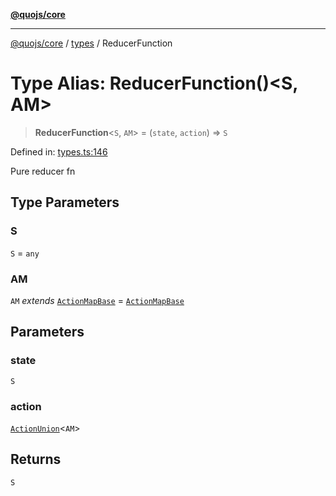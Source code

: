 [**@quojs/core**](../../README.md)

***

[@quojs/core](../../README.md) / [types](../README.md) / ReducerFunction

# Type Alias: ReducerFunction()\<S, AM\>

> **ReducerFunction**\<`S`, `AM`\> = (`state`, `action`) => `S`

Defined in: [types.ts:146](https://github.com/quojs/quojs/blob/bb0aab212261db76d8cdd24be568e1eb39570c11/packages/core/src/types.ts#L146)

Pure reducer fn

## Type Parameters

### S

`S` = `any`

### AM

`AM` *extends* [`ActionMapBase`](ActionMapBase.md) = [`ActionMapBase`](ActionMapBase.md)

## Parameters

### state

`S`

### action

[`ActionUnion`](ActionUnion.md)\<`AM`\>

## Returns

`S`
